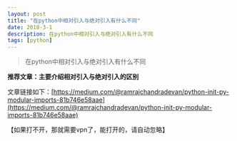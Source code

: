 ```yaml
---
layout: post
title: "在python中相对引入与绝对引入有什么不同"
date: 2018-3-1
description: 在python中相对引入与绝对引入有什么不同
tags: [python]
---
```

> 在python中相对引入与绝对引入有什么不同

**推荐文章：主要介绍相对引入与绝对引入的区别**

文章链接如下：[https://medium.com/@ramrajchandradevan/python-init-py-modular-imports-81b746e58aae](https://medium.com/@ramrajchandradevan/python-init-py-modular-imports-81b746e58aae)

【如果打不开，那就需要vpn了，能打开的，请自动忽略】
